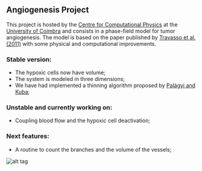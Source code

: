## Angiogenesis Project
This project is hosted by the [Centre for Computational Physics](http://condmat.lca.uc.pt/) at the [University of Coimbra](www.uc.pt) 
and consists in a phase-field model for tumor angiogenesis. The model is based on the paper published by
[Travasso et al. (2011)](http://journals.plos.org/plosone/article?id=10.1371/journal.pone.0019989) with some physical and computational improvements.

### Stable version:
- The hypoxic cells now have volume;
- The system is modeled in three dimensions;
- We have had implemented a thinning algorithm proposed by [Palàgyi and Kuba](http://www.sciencedirect.com/science/article/pii/S0167865598000312);


### Unstable and currently working on:
- Coupling blood flow and the hypoxic cell deactivation;

### Next features:
- A routine to count the branches and the volume of the vessels;


![alt tag](https://i0.wp.com/moreirasm.files.wordpress.com/2015/05/vessels.gif?w=450)

